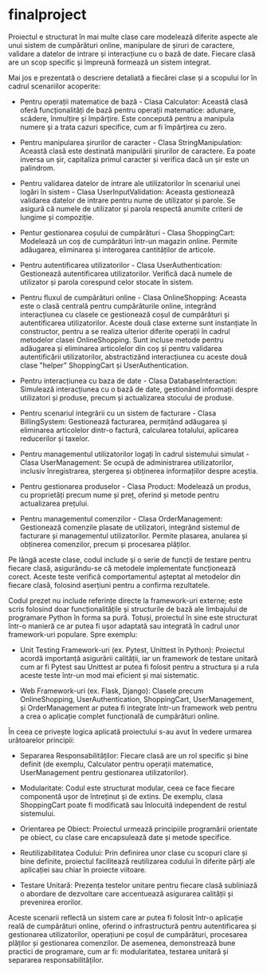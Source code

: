 # finalproject
Proiectul e structurat în mai multe clase care modelează diferite aspecte ale unui sistem de cumpărături online, manipulare de șiruri de caractere, validare a datelor de intrare și interacțiune cu o bază de date. 
Fiecare clasă are un scop specific și împreună formează un sistem integrat. 

Mai jos e prezentată o descriere detaliată a fiecărei clase și a scopului lor în cadrul scenariilor acoperite:

 - Pentru operații matematice de bază - Clasa Calculator: Această clasă oferă funcționalități de bază pentru operații matematice: adunare, scădere, înmulțire și împărțire. Este concepută pentru a manipula numere și a trata cazuri specifice, cum ar fi împărțirea cu zero.

 - Pentru manipularea șirurilor de caracter - Clasa StringManipulation: Această clasă este destinată manipulării șirurilor de caractere. Ea poate inversa un șir, capitaliza primul caracter și verifica dacă un șir este un palindrom.

 - Pentru validarea datelor de intrare ale utilizatorilor în scenariul unei logări în sistem - Clasa UserInputValidation: Aceasta gestionează validarea datelor de intrare pentru nume de utilizator și parole. Se asigură că numele de utilizator și parola respectă anumite criterii de lungime și compoziție.

 - Pentur gestionarea coșului de cumpărături - Clasa ShoppingCart: Modelează un coș de cumpărături într-un magazin online. Permite adăugarea, eliminarea și interogarea cantităților de articole.

 - Pentru autentificarea utilizatorilor - Clasa UserAuthentication: Gestionează autentificarea utilizatorilor. Verifică dacă numele de utilizator și parola corespund celor stocate în sistem.

 - Pentru fluxul de cumpărături online - Clasa OnlineShopping: Aceasta este o clasă centrală pentru cumpărăturile online, integrând interacțiunea cu clasele ce gestionează coșul de cumpărături și autentificarea utilizatorilor. Aceste două clase externe sunt instanțiate în constructor, pentru a se realiza ulterior diferite operații în cadrul metodelor clasei OnlineShopping. Sunt incluse metode pentru adăugarea și eliminarea articolelor din coș și pentru validarea autentificării utilizatorilor, abstractizând interacțiunea cu aceste două clase "helper" ShoppingCart și UserAuthentication.

 - Pentru interacțiunea cu baza de date - Clasa DatabaseInteraction: Simulează interacțiunea cu o bază de date, gestionând informații despre utilizatori și produse, precum și actualizarea stocului de produse.

 - Pentru scenariul integrării cu un sistem de facturare - Clasa BillingSystem: Gestionează facturarea, permițând adăugarea și eliminarea articolelor dintr-o factură, calcularea totalului, aplicarea reducerilor și taxelor.

 - Pentru managementul utilizatorilor logați în cadrul sistemului simulat - Clasa UserManagement: Se ocupă de administrarea utilizatorilor, inclusiv înregistrarea, ștergerea și obținerea informațiilor despre aceștia.

 - Pentru gestionarea produselor - Clasa Product: Modelează un produs, cu proprietăți precum nume și preț, oferind și metode pentru actualizarea prețului.

 - Pentru managementul comenzilor - Clasa OrderManagement: Gestionează comenzile plasate de utilizatori, integrând sistemul de facturare și managementul utilizatorilor. Permite plasarea, anularea și obținerea comenzilor, precum și procesarea plăților.

Pe lângă aceste clase, codul include și o serie de funcții de testare pentru fiecare clasă, asigurându-se că metodele implementate funcționează corect. 
Aceste teste verifică comportamentul așteptat al metodelor din fiecare clasă, folosind aserțiuni pentru a confirma rezultatele.

Codul prezet nu include referințe directe la framework-uri externe; este scris  folosind doar funcționalitățile și structurile de bază ale limbajului de programare Python în forma sa pură.
Totuși, proiectul în sine este structurat într-o manieră ce ar putea fi ușor adaptată sau integrată în cadrul unor framework-uri populare. Spre exemplu:
 
 - Unit Testing Framework-uri (ex. Pytest, Unittest în Python): Proiectul acordă importanță asigurării calității, iar un framework de testare unitară cum ar fi Pytest sau Unittest ar putea fi folosit pentru a structura și a rula aceste teste într-un mod mai eficient și mai sistematic. 
 
 - Web Framework-uri (ex. Flask, Django): Clasele precum OnlineShopping, UserAuthentication, ShoppingCart, UserManagement, și OrderManagement ar putea fi integrate într-un framework web pentru a crea o aplicație complet funcțională de cumpărături online. 


În ceea ce privește logica aplicată proiectului s-au avut în vedere urmarea urătoarelor principii:

 - Separarea Responsabilităților: Fiecare clasă are un rol specific și bine definit (de exemplu, Calculator pentru operații matematice, UserManagement pentru gestionarea utilizatorilor).

 - Modularitate: Codul este structurat modular, ceea ce face fiecare componentă ușor de întreținut și de extins. De exemplu, clasa ShoppingCart poate fi modificată sau înlocuită independent de restul sistemului.

 - Orientarea pe Obiect: Proiectul urmează principiile programării orientate pe obiect, cu clase care encapsulează date și metode specifice.

 - Reutilizabilitatea Codului: Prin definirea unor clase cu scopuri clare și bine definite, proiectul facilitează reutilizarea codului în diferite părți ale aplicației sau chiar în proiecte viitoare.

 - Testare Unitară: Prezența testelor unitare pentru fiecare clasă subliniază o abordare de dezvoltare care accentuează asigurarea calității și prevenirea erorilor.


Aceste scenarii reflectă un sistem care ar putea fi folosit într-o aplicație reală de cumpărături online, oferind o infrastructură pentru autentificarea și gestionarea utilizatorilor, operațiuni pe coșul de cumpărături, procesarea plăților și gestionarea comenzilor. 
De asemenea, demonstrează bune practici de programare, cum ar fi: modularitatea, testarea unitară și separarea responsabilităților.
